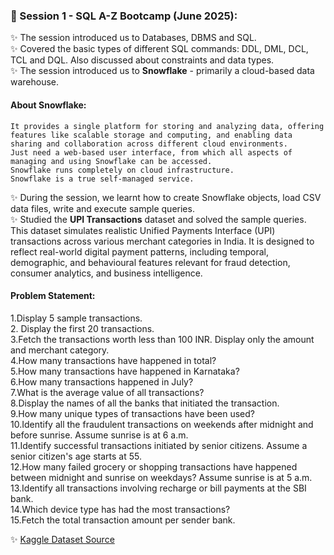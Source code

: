 ### 📌	Session 1 - SQL A-Z Bootcamp (June 2025): <br>

✨	The session introduced us to Databases, DBMS and SQL. <br>
✨	Covered the basic types of different SQL commands: DDL, DML, DCL, TCL and DQL. Also discussed about constraints and data types. <br>
✨	The session introduced us to **Snowflake** - primarily a cloud-based data warehouse. <br>
#### About Snowflake: <br>
    It provides a single platform for storing and analyzing data, offering features like scalable storage and computing, and enabling data sharing and collaboration across different cloud environments.
    Just need a web-based user interface, from which all aspects of managing and using Snowflake can be accessed.  
    Snowflake runs completely on cloud infrastructure. 
    Snowflake is a true self-managed service.  
✨  During the session, we learnt how to create Snowflake objects, load CSV data files, write and execute sample queries.<br>
✨	Studied the **UPI Transactions** dataset and solved the sample queries.<br>
This dataset simulates realistic Unified Payments Interface (UPI) transactions across various merchant categories in India. It is designed to reflect real-world digital payment patterns, including temporal, demographic, and behavioural features relevant for fraud detection, consumer analytics, and business intelligence. <br>
####  Problem Statement: <br>
1.Display 5 sample transactions.<br>
2. Display the first 20 transactions.<br>
3.Fetch the transactions worth less than 100 INR. Display only the amount and merchant category.<br>
4.How many transactions have happened in total?<br>
5.How many transactions have happened in Karnataka?<br>
6.How many transactions happened in July?<br>
7.What is the average value of all transactions?<br>
8.Display the names of all the banks that initiated the transaction.<br>
9.How many unique types of transactions have been used? <br>
10.Identify all the fraudulent transactions on weekends after midnight and before sunrise. Assume sunrise is at 6 a.m.<br>
11.Identify successful transactions initiated by senior citizens. Assume a senior citizen's age starts at 55.<br>
12.How many failed grocery or shopping transactions have happened between midnight and sunrise on weekdays? Assume sunrise is at 5 a.m.<br>
13.Identify all transactions involving recharge or bill payments at the SBI bank.<br>
14.Which device type has had the most transactions? <br>
15.Fetch the total transaction amount per sender bank.<br>

✨ [Kaggle Dataset Source](https://www.kaggle.com/datasets/skullagos5246/upi-transactions-2024-dataset)
